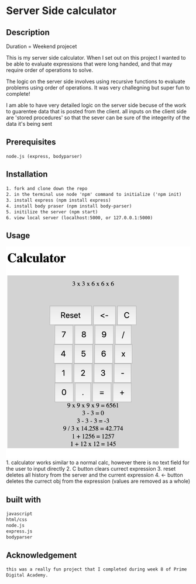# Server Side calculator

## Description

Duration = Weekend projecet 

This is my server side calculator. When I set out on this project I wanted to be able to evaluate expressions that were long handed, and that may require order of operations to solve. 

The logic on the server side involves using recursive functions to evaluate problems using order of operations. It was very challegning but super fun to complete!

I am able to have very detailed logic on the server side becuse of the work to guarentee data that is posted from the client. all inputs on the client side are 'stored procedures' so that the sever can be sure of the integerity of the data it's being sent

## Prerequisites
    node.js (express, bodyparser)
## Installation
    1. fork and clone down the repo
    2. in the terminal use node 'npm' command to initialize ('npm init)
    3. install express (npm install express)
    4. install body praser (npm install body-parser)
    5. initilize the server (npm start)
    6. view local server (localhost:5000, or 127.0.0.1:5000)

## Usage
![calculator interface](/instructions/images/calculator_Image.png)
    1. calculator works similar to a normal calc, however there is no text field for the user to input directly
    2. C button clears currect expression
    3. reset deletes all history from the server and the current expression
    4. <- button deletes the currect obj from the expression (values are removed as a whole)
## built with
    javascript
    html/css
    node.js
    express.js
    bodyparser
## Acknowledgement
    this was a really fun project that I completed during week 8 of Prime Digital Academy. 